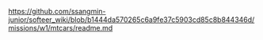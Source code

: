 https://github.com/ssangmin-junior/softeer_wiki/blob/b1444da570265c6a9fe37c5903cd85c8b844346d/missions/w1/mtcars/readme.md
